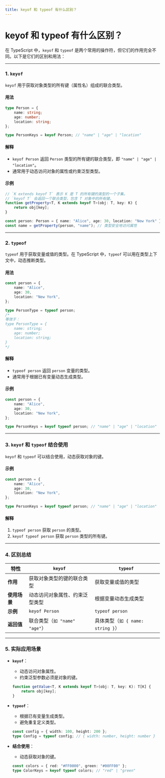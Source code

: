 ```yaml
---
title: keyof 和 typeof 有什么区别？
---
```


# keyof 和 typeof 有什么区别？
在 TypeScript 中，`keyof` 和 `typeof` 是两个常用的操作符，但它们的作用完全不同。以下是它们的区别和用法：

---

### 1. **`keyof`**
`keyof` 用于获取对象类型的所有键（属性名）组成的联合类型。

#### 用法
```typescript
type Person = {
    name: string;
    age: number;
    location: string;
};

type PersonKeys = keyof Person; // "name" | "age" | "location"
```

#### 解释
- `keyof Person` 返回 `Person` 类型的所有键的联合类型，即 `"name" | "age" | "location"`。
- 通常用于动态访问对象的属性或约束泛型类型。

#### 示例
```typescript
// `K extends keyof T` 表示 K 是 T 的所有键的类型的一个子集。
// `keyof T` 会返回一个联合类型，包含 T 对象中的所有键。
function getProperty<T, K extends keyof T>(obj: T, key: K) {
    return obj[key];
}

const person: Person = { name: "Alice", age: 30, location: "New York" };
const name = getProperty(person, "name"); // 类型安全地访问属性
```

---

### 2. **`typeof`**
`typeof` 用于获取变量或值的类型。在 TypeScript 中，`typeof` 可以用在类型上下文中，动态推断类型。

#### 用法
```typescript
const person = {
    name: "Alice",
    age: 30,
    location: "New York",
};

type PersonType = typeof person;
/*
等效于：
type PersonType = {
    name: string;
    age: number;
    location: string;
}
*/
```

#### 解释
- `typeof person` 返回 `person` 变量的类型。
- 通常用于根据已有变量动态生成类型。

#### 示例
```typescript
const person = {
    name: "Alice",
    age: 30,
    location: "New York",
};

type PersonKeys = keyof typeof person; // "name" | "age" | "location"
```

---

### 3. **`keyof` 和 `typeof` 结合使用**
`keyof` 和 `typeof` 可以结合使用，动态获取对象的键。

#### 示例
```typescript
const person = {
    name: "Alice",
    age: 30,
    location: "New York",
};

type PersonKeys = keyof typeof person; // "name" | "age" | "location"
```

#### 解释
1. `typeof person` 获取 `person` 的类型。
2. `keyof typeof person` 获取 `person` 类型的所有键。

---

### 4. **区别总结**
| 特性            | `keyof`                          | `typeof`                        |
|-----------------|----------------------------------|---------------------------------|
| **作用**        | 获取对象类型的键的联合类型        | 获取变量或值的类型              |
| **使用场景**    | 动态访问对象属性、约束泛型类型    | 根据变量动态生成类型            |
| **示例**        | `keyof Person`                   | `typeof person`                 |
| **返回值**      | 联合类型（`如 "name" "age"`）   | 具体类型（`如 { name: string }`）|

---

### 5. **实际应用场景**
- **`keyof`**：
  - 动态访问对象属性。
  - 约束泛型参数必须是对象的键。
  ```typescript
  function getValue<T, K extends keyof T>(obj: T, key: K): T[K] {
      return obj[key];
  }
  ```

- **`typeof`**：
  - 根据已有变量生成类型。
  - 避免重复定义类型。
  ```typescript
  const config = { width: 100, height: 200 };
  type Config = typeof config; // { width: number, height: number }
  ```

- **结合使用**：
  - 动态获取对象的键。
  ```typescript
  const colors = { red: "#FF0000", green: "#00FF00" };
  type ColorKeys = keyof typeof colors; // "red" | "green"
  ```